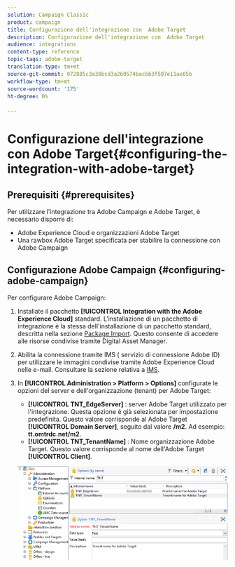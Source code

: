 ```yaml
---
solution: Campaign Classic
product: campaign
title: Configurazione dell'integrazione con  Adobe Target
description: Configurazione dell'integrazione con  Adobe Target
audience: integrations
content-type: reference
topic-tags: adobe-target
translation-type: tm+mt
source-git-commit: 972885c3a38bcd3a260574bacbb3f507e11ae05b
workflow-type: tm+mt
source-wordcount: '175'
ht-degree: 0%

---
```



# Configurazione dell&#39;integrazione con  Adobe Target{#configuring-the-integration-with-adobe-target}

## Prerequisiti {#prerequisites}

Per utilizzare l&#39;integrazione tra  Adobe Campaign e  Adobe Target, è necessario disporre di:

* Adobe Experience Cloud e  organizzazioni Adobe Target
* Una rawbox Adobe Target  specificata per stabilire la connessione con  Adobe Campaign

## Configurazione  Adobe Campaign {#configuring-adobe-campaign}

Per configurare  Adobe Campaign:

1. Installate il pacchetto **[!UICONTROL Integration with the Adobe Experience Cloud]** standard. L&#39;installazione di un pacchetto di integrazione è la stessa dell&#39;installazione di un pacchetto standard, descritta nella sezione [Package Import](../../platform/using/working-with-data-packages.md#importing-packages). Questo consente di accedere alle risorse condivise tramite Digital Asset Manager.
1. Abilita la connessione tramite IMS ( servizio di connessione Adobe ID) per utilizzare le immagini condivise tramite Adobe Experience Cloud nelle e-mail. Consultare la sezione relativa a [IMS](../../integrations/using/about-adobe-id.md).
1. In **[!UICONTROL Administration > Platform > Options]** configurate le opzioni del server e dell&#39;organizzazione (tenant) per  Adobe Target:

   * **[!UICONTROL TNT_EdgeServer]** :  server Adobe Target utilizzato per l&#39;integrazione. Questa opzione è già selezionata per impostazione predefinita. Questo valore corrisponde al  Adobe Target **[!UICONTROL Domain Server]**, seguito dal valore **/m2**. Ad esempio: **tt.omtrdc.net/m2**.
   * **[!UICONTROL TNT_TenantName]** :  Nome organizzazione Adobe Target. Questo valore corrisponde al nome dell&#39;Adobe Target  **[!UICONTROL Client]**.

   ![](assets/tar_options.png)

